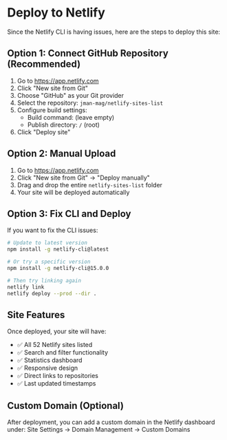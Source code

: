 # Deploy to Netlify

Since the Netlify CLI is having issues, here are the steps to deploy this site:

## Option 1: Connect GitHub Repository (Recommended)

1. Go to https://app.netlify.com
2. Click "New site from Git"
3. Choose "GitHub" as your Git provider
4. Select the repository: `jman-mag/netlify-sites-list`
5. Configure build settings:
   - Build command: (leave empty)
   - Publish directory: `/` (root)
6. Click "Deploy site"

## Option 2: Manual Upload

1. Go to https://app.netlify.com
2. Click "New site from Git" → "Deploy manually"
3. Drag and drop the entire `netlify-sites-list` folder
4. Your site will be deployed automatically

## Option 3: Fix CLI and Deploy

If you want to fix the CLI issues:

```bash
# Update to latest version
npm install -g netlify-cli@latest

# Or try a specific version
npm install -g netlify-cli@15.0.0

# Then try linking again
netlify link
netlify deploy --prod --dir .
```

## Site Features

Once deployed, your site will have:
- ✅ All 52 Netlify sites listed
- ✅ Search and filter functionality
- ✅ Statistics dashboard
- ✅ Responsive design
- ✅ Direct links to repositories
- ✅ Last updated timestamps

## Custom Domain (Optional)

After deployment, you can add a custom domain in the Netlify dashboard under:
Site Settings → Domain Management → Custom Domains